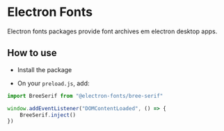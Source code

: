 # Electron Fonts

Electron fonts packages provide font archives em electron desktop apps.

## How to use

* Install the package

* On your `preload.js`, add:

```ts
import BreeSerif from "@electron-fonts/bree-serif"

window.addEventListener("DOMContentLoaded", () => {
    BreeSerif.inject()
})
```